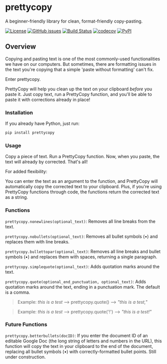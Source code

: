 # prettycopy
A beginner-friendly library for clean, format-friendly copy-pasting.

[![License](https://img.shields.io/github/license/hippothebrave/prettycopy)](https://github.com/hippothebrave/prettycopy)
[![GitHub issues](https://img.shields.io/github/issues/hippothebrave/prettycopy)](https://github.com/hippothebrave/prettycopy/issues)
[![Build Status](https://github.com/hippothebrave/prettycopy/workflows/Build%20Status/badge.svg?branch=main)](https://github.com/hippothebrave/prettycopy/actions?query=workflow%3A%22Build+Status%22)
[![codecov](https://codecov.io/gh/hippothebrave/prettycopy/branch/main/graph/badge.svg)](https://codecov.io/gh/hippothebrave/prettycopy)
[![PyPI](https://img.shields.io/pypi/v/prettycopy)](https://pypi.org/project/prettycopy/)

## Overview
Copying and pasting text is one of the most commonly-used functionalities we have on our computers. But sometimes, there are formatting issues in the text you're copying that a simple 'paste without formatting' can't fix.

Enter prettycopy.

PrettyCopy will help you clean up the text on your clipboard *before* you paste it. Just copy text, run a PrettyCopy function, and you'll be able to paste it with corrections already in place!

### Installation

If you already have Python, just run:

```bash
pip install prettycopy
```

### Usage

Copy a piece of text. Run a PrettyCopy function. Now, when you paste, the text will already by corrected. That's all!

For added flexibility:

You can enter the text as an argument to the function, and PrettyCopy will automatically copy the corrected text to your clipboard. Plus, if you're using PrettyCopy functions through code, the functions return the corrected text as a string.

### Functions

`prettycopy.nonewlines(optional_text)`: Removes all line breaks from the text.

`prettycopy.nobullets(optional_text)`: Removes all bullet symbols (•) and replaces them with line breaks.

`prettycopy.bullettopar(optional_text)`: Removes all line breaks and bullet symbols (•) and replaces them with spaces, returning a single paragraph.

`prettycopy.simplequote(optional_text)`: Adds quotation marks around the text.

`prettycopy.quote(optional_end_punctuation, optional_text)`: Adds quotation marks around the text, ending in a punctuation mark. The default is a comma.

> Example: *this is a test* --> prettycopy.quote() --> *"this is a test,"*

> Example: *this is a test* --> prettycopy.quote('!') --> *"this is a test!"*

### Future Functions

`prettycopy.betterbullets(docID)`: If you enter the document ID of an editable Google Doc (the long string of letters and numbers in the URL), this function will copy the text in your clipboard to the end of the document, replacing all bullet symbols (•) with correctly-formatted bullet points. Still under construction.
